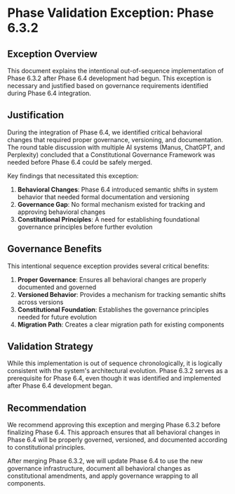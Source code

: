 # Phase Validation Exception: Phase 6.3.2

## Exception Overview

This document explains the intentional out-of-sequence implementation of Phase 6.3.2 after Phase 6.4 development had begun. This exception is necessary and justified based on governance requirements identified during Phase 6.4 integration.

## Justification

During the integration of Phase 6.4, we identified critical behavioral changes that required proper governance, versioning, and documentation. The round table discussion with multiple AI systems (Manus, ChatGPT, and Perplexity) concluded that a Constitutional Governance Framework was needed before Phase 6.4 could be safely merged.

Key findings that necessitated this exception:

1. **Behavioral Changes**: Phase 6.4 introduced semantic shifts in system behavior that needed formal documentation and versioning
2. **Governance Gap**: No formal mechanism existed for tracking and approving behavioral changes
3. **Constitutional Principles**: A need for establishing foundational governance principles before further evolution

## Governance Benefits

This intentional sequence exception provides several critical benefits:

1. **Proper Governance**: Ensures all behavioral changes are properly documented and governed
2. **Versioned Behavior**: Provides a mechanism for tracking semantic shifts across versions
3. **Constitutional Foundation**: Establishes the governance principles needed for future evolution
4. **Migration Path**: Creates a clear migration path for existing components

## Validation Strategy

While this implementation is out of sequence chronologically, it is logically consistent with the system's architectural evolution. Phase 6.3.2 serves as a prerequisite for Phase 6.4, even though it was identified and implemented after Phase 6.4 development began.

## Recommendation

We recommend approving this exception and merging Phase 6.3.2 before finalizing Phase 6.4. This approach ensures that all behavioral changes in Phase 6.4 will be properly governed, versioned, and documented according to constitutional principles.

After merging Phase 6.3.2, we will update Phase 6.4 to use the new governance infrastructure, document all behavioral changes as constitutional amendments, and apply governance wrapping to all components.
